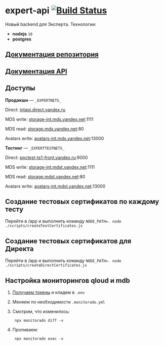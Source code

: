 # expert-api [![Build Status](https://drone.yandex-team.ru/api/badges/expert/expert-api/status.svg)](https://drone.yandex-team.ru/expert/expert-api)

Новый backend для Эксперта.
Технологии:

 * __nodejs__ `10`
 * __postgres__

## [Документация репозитория](https://wiki.yandex-team.ru/bliss/expert/api/)

## [Документация API](https://github.yandex-team.ru/pages/expert/expert-api-docs/v1/)

## Доступы

**Продакшн** — `_EXPERTNETS_`

Direct: [intapi.direct.yandex.ru](https://golem.yandex-team.ru/hostinfo.sbml?object=intapi.direct.yandex.ru)

MDS write: [storage-int.mds.yandex.net](https://golem.yandex-team.ru/hostinfo.sbml?object=storage-int.mds.yandex.net):1111

MDS read: [storage.mds.yandex.net](https://golem.yandex-team.ru/hostinfo.sbml?object=storage.mds.yandex.net):80

Avatars write: [avatars-int.mds.yandex.net](https://golem.yandex-team.ru/hostinfo.sbml?object=avatars-int.mds.yandex.net):13000

**Тестинг** — `_EXPERTTESTNETS_`

Direct: [ppctest-ts1-front.yandex.ru](https://golem.yandex-team.ru/hostinfo.sbml?object=ppctest-ts1-front.yandex.ru):9000

MDS write: [storage-int.mdst.yandex.net](https://golem.yandex-team.ru/hostinfo.sbml?object=storage-int.mdst.yandex.net):1111

MDS read: [storage.mdst.yandex.net](https://golem.yandex-team.ru/hostinfo.sbml?object=storage.mdst.yandex.net):80

Avatars write: [avatars-int.mdst.yandex.net](https://golem.yandex-team.ru/hostinfo.sbml?object=avatars-int.mdst.yandex.net):13000

## Создание тестовых сертификатов по каждому тесту

Перейти в /app и выполнить команду `NODE_PATH=. node ./scripts/createTestCertificates.js`

## Создание тестовых сертификатов для Директа

Перейти в /app и выполнить команду `NODE_PATH=. node ./scripts/createDirectCertificates.js`

## Настройка мониторингов qloud и mdb

1. [Получаем токены](https://github.yandex-team.ru/toolbox/monitorado#%D0%A2%D0%BE%D0%BA%D0%B5%D0%BD%D1%8B) и кладем в `.env`

1. Меняем по необходимости `.monitorado.yml`

1. Смотрим, что изменилось:

        npx monitorado diff -v

1. Проливаем:

        npx monitorado exec -v
